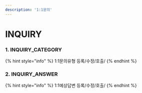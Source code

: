 ```yaml
---
description: '1:1문의'
---
```


# INQUIRY

### 1. INQUIRY\_CATEGORY

{% hint style="info" %}
1:1문의유형 등록/수정/호출/
{% endhint %}

### 2. INQUIRY\_ANSWER

{% hint style="info" %}
1:1예상답변 등록/수정/호출/
{% endhint %}

